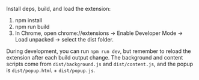 Install deps, build, and load the extension:

1. npm install
2. npm run build
3. In Chrome, open chrome://extensions → Enable Developer Mode → Load unpacked → select the dist folder.

During development, you can run `npm run dev`, but remember to reload the extension after each build output change. The background and content scripts come from `dist/background.js` and `dist/content.js`, and the popup is `dist/popup.html` + `dist/popup.js`.
